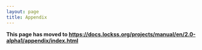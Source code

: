 ```yaml
---
layout: page
title: Appendix
---
```


**This page has moved to <https://docs.lockss.org/projects/manual/en/2.0-alpha1/appendix/index.html>**
